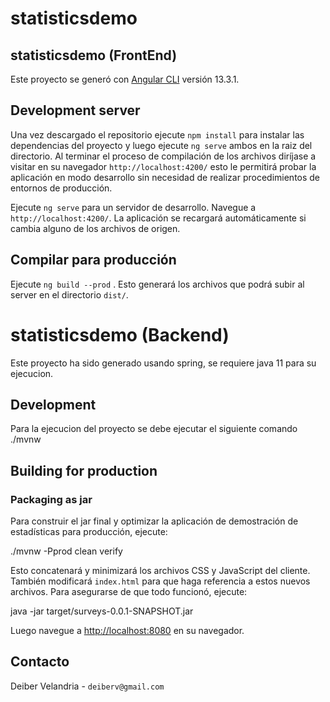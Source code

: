 # statisticsdemo 


## statisticsdemo (FrontEnd)

Este proyecto se generó con [Angular CLI](https://github.com/angular/angular-cli) versión 13.3.1.

## Development server

Una vez descargado el repositorio ejecute `npm install` para instalar las dependencias del proyecto y luego ejecute `ng serve` ambos en la raiz del directorio. Al terminar el proceso de compilación de los archivos diríjase a visitar en su navegador `http://localhost:4200/` esto le permitirá probar la aplicación en modo desarrollo sin necesidad de realizar procedimientos de entornos de producción. 

Ejecute `ng serve` para un servidor de desarrollo. Navegue a `http://localhost:4200/`. La aplicación se recargará automáticamente si cambia alguno de los archivos de origen.

## Compilar para producción

 Ejecute `ng build --prod` . Esto generará los archivos que podrá subir al server en el directorio  `dist/`.



# statisticsdemo (Backend)
Este proyecto ha sido generado usando spring, se requiere java 11 para su ejecucion.

## Development

Para la ejecucion del proyecto se debe ejecutar el siguiente comando 
./mvnw


## Building for production

### Packaging as jar

Para construir el jar final y optimizar la aplicación de demostración de estadísticas para producción, ejecute:

./mvnw -Pprod clean verify

Esto concatenará y minimizará los archivos CSS y JavaScript del cliente. También modificará `index.html` para que haga referencia a estos nuevos archivos.
Para asegurarse de que todo funcionó, ejecute:

java -jar target/surveys-0.0.1-SNAPSHOT.jar

Luego navegue a [http://localhost:8080](http://localhost:8080) en su navegador.


## Contacto

Deiber Velandria -  `deiberv@gmail.com`